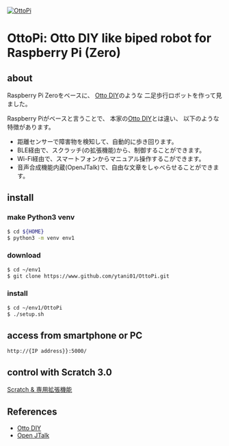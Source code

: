 [![OttoPi](https://img.youtube.com/vi/jVhbuxwXMSc/0.jpg)](https://www.youtube.com/watch?v=jVhbuxwXMSc)

# OttoPi: Otto DIY like biped robot for Raspberry Pi (Zero)

## about

Raspberry Pi Zeroをベースに、
[Otto DIY](https://www.ottodiy.com/)のような
二足歩行ロボットを作って見ました。

Raspberry Piがベースと言うことで、
本家の[Otto DIY](https://www.ottodiy.com/)とは違い、
以下のような特徴があります。

* 距離センサーで障害物を検知して、自動的に歩き回ります。
* BLE経由で、スクラッチ(の拡張機能)から、制御することができます。
* Wi-Fi経由で、スマートフォンからマニュアル操作するこができます。
* 音声合成機能内蔵(OpenJTalk)で、自由な文章をしゃべらせることができます。


## install

### make Python3 venv

```bash
$ cd ${HOME}
$ python3 -m venv env1
```


### download

```bash
$ cd ~/env1
$ git clone https://www.github.com/ytani01/OttoPi.git
```


### install 

```bash
$ cd ~/env1/OttoPi
$ ./setup.sh
```


## access from smartphone or PC

``http://{IP address}}:5000/``


## control with Scratch 3.0

[Scratch & 専用拡張機能](https://ytani01.github.io/scratch-gui/)


## References

* [Otto DIY](https://www.ottodiy.com/)
* [Open JTalk](http://open-jtalk.sp.nitech.ac.jp/)
